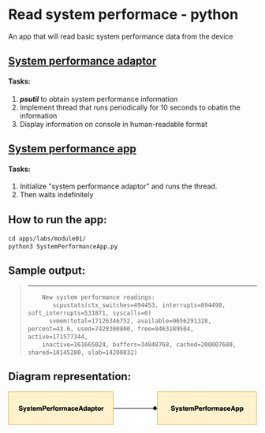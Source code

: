 # Read system performace - python
An app that will read basic system performance data from the device

## [System performance adaptor](apps/labs/module01/SystemPerformanceAdaptor.py)
#### Tasks:
1. **_psutil_** to obtain system performance information
2. Implement thread that runs periodically for 10 seconds to obatin the information
3. Display information on console in human-readable format

## [System performance app](apps/labs/module01/SystemPerformanceApp.py)
#### Tasks:
1. Initialize "system performance adaptor" and runs the thread.
2. Then waits indefinitely

## How to run the app:
```
cd apps/labs/module01/
python3 SystemPerformanceApp.py
```

## Sample output:
>  --------------------
>         New system performance readings:
>            scpustats(ctx_switches=494453, interrupts=894498, soft_interrupts=531871, syscalls=0)
>           svmem(total=17126346752, available=9656291328, percent=43.6, used=7428300800, free=9463189504, active=171577344,
>         inactive=161665024, buffers=34848768, cached=200007680, shared=18145280, slab=14200832)

## Diagram representation:
![alt text](apps/labs/module01/Module1.jpg)
